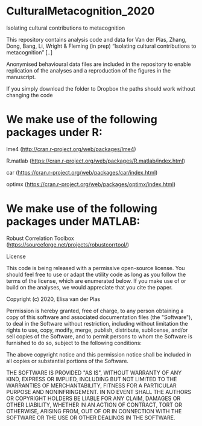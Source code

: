 # CulturalMetacognition_2020
Isolating cultural contributions to metacognition

This repository contains analysis code and data for Van der Plas, Zhang, Dong, Bang, Li, Wright & Fleming (in prep) “Isolating cultural contributions to metacognition” [..]

Anonymised behavioural data files are included in the repository to enable replication of the analyses and a reproduction of the figures in the manuscript. 

If you simply download the folder to Dropbox the paths should work without changing the code

# We make use of the following packages under R:

lme4 (http://cran.r-project.org/web/packages/lme4)

R.matlab (https://cran.r-project.org/web/packages/R.matlab/index.html)

car (https://cran.r-project.org/web/packages/car/index.html)

optimx (https://cran.r-project.org/web/packages/optimx/index.html)


# We make use of the following packages under MATLAB: 

Robust Correlation Toolbox (https://sourceforge.net/projects/robustcorrtool/) 

License

This code is being released with a permissive open-source license. You should feel free to use or adapt the utility code as long as you follow the terms of the license, which are enumerated below. If you make use of or build on the analyses, we would appreciate that you cite the paper.

Copyright (c) 2020, Elisa van der Plas

Permission is hereby granted, free of charge, to any person obtaining a copy of this software and associated documentation files (the "Software"), to deal in the Software without restriction, including without limitation the rights to use, copy, modify, merge, publish, distribute, sublicense, and/or sell copies of the Software, and to permit persons to whom the Software is furnished to do so, subject to the following conditions:

The above copyright notice and this permission notice shall be included in all copies or substantial portions of the Software.

THE SOFTWARE IS PROVIDED "AS IS", WITHOUT WARRANTY OF ANY KIND, EXPRESS OR IMPLIED, INCLUDING BUT NOT LIMITED TO THE WARRANTIES OF MERCHANTABILITY, FITNESS FOR A PARTICULAR PURPOSE AND NONINFRINGEMENT. IN NO EVENT SHALL THE AUTHORS OR COPYRIGHT HOLDERS BE LIABLE FOR ANY CLAIM, DAMAGES OR OTHER LIABILITY, WHETHER IN AN ACTION OF CONTRACT, TORT OR OTHERWISE, ARISING FROM, OUT OF OR IN CONNECTION WITH THE SOFTWARE OR THE USE OR OTHER DEALINGS IN THE SOFTWARE.

